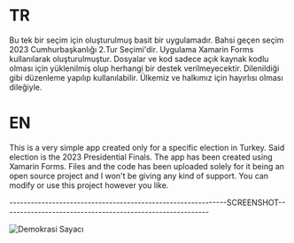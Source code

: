 # TR

Bu tek bir seçim için oluşturulmuş basit bir uygulamadır. Bahsi geçen seçim 2023 Cumhurbaşkanlığı 2.Tur Seçimi'dir. Uygulama Xamarin Forms kullanılarak oluşturulmuştur. Dosyalar ve kod sadece açık kaynak kodlu olması için yüklenilmiş olup herhangi bir destek verilmeyecektir. Dilenildiği gibi düzenleme yapılıp kullanılabilir. Ülkemiz ve halkımız için hayırlısı olması dileğiyle.

# EN

This is a very simple app created only for a specific election in Turkey. Said election is the 2023 Presidential Finals. The app has been created using Xamarin Forms. Files and the code has been uploaded solely for it being an open source project and I won't be giving any kind of support. You can modify or use this project however you like. 


-------------------------------------------------------------SCREENSHOT----------------------------------------------------------


![Demokrasi Sayacı](https://github.com/elrohirtinuviel/DemokrasiSayaci/assets/56564435/4e5ca937-7746-472c-8bc3-d9446735037a)
